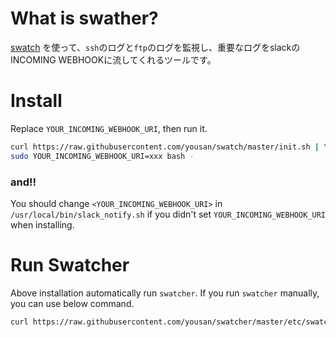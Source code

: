 # What is swather?
[swatch](http://www.linux-mag.com/id/7807/) を使って、`ssh`のログと`ftp`のログを監視し、重要なログをslackのINCOMING WEBHOOKに流してくれるツールです。

# Install
Replace `YOUR_INCOMING_WEBHOOK_URI`, then run it.
```bash
curl https://raw.githubusercontent.com/yousan/swatch/master/init.sh | \
sudo YOUR_INCOMING_WEBHOOK_URI=xxx bash - 
```

### and!!
You should change `<YOUR_INCOMING_WEBHOOK_URI>` in `/usr/local/bin/slack_notify.sh` if you didn't set `YOUR_INCOMING_WEBHOOK_URI` when installing.


# Run Swatcher
Above installation automatically run `swatcher`. If you run `swatcher` manually, you can use below command.
```bash
curl https://raw.githubusercontent.com/yousan/swatcher/master/etc/swatcher.sh | sudo bash -
```
